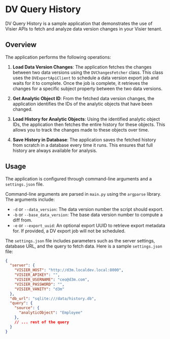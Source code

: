 # DV Query History

DV Query History is a sample application that demonstrates the use of Visier APIs to fetch and analyze data version changes in your Visier tenant.

## Overview

The application performs the following operations:

1. **Load Data Version Changes**: The application fetches the changes between two data versions using the `DVChangesFetcher` class. This class uses the `DVExportApiClient` to schedule a data version export job and waits for it to complete. Once the job is complete, it retrieves the changes for a specific subject property between the two data versions.

2. **Get Analytic Object ID**: From the fetched data version changes, the application identifies the IDs of the analytic objects that have been changed.

3. **Load History for Analytic Objects**: Using the identified analytic object IDs, the application then fetches the entire history for these objects. This allows you to track the changes made to these objects over time.

4. **Save History in Database**: The application saves the fetched history from scratch in a database every time it runs. This ensures that full history are always available for analysis.

## Usage

The application is configured through command-line arguments and a `settings.json` file.

Command-line arguments are parsed in `main.py` using the `argparse` library. The arguments include:

- `-d` or `--data_version`: The data version number the script should export.
- `-b` or `--base_data_version`: The base data version number to compute a diff from.
- `-e` or `--export_uuid`: An optional export UUID to retrieve export metadata for. If provided, a DV export job will not be scheduled.

The `settings.json` file includes parameters such as the server settings, database URL, and the query to fetch data. Here is a sample `settings.json` file:

```json
{
  "server": {
    "VISIER_HOST": "http://d3m.localdev.local:8000",
    "VISIER_APIKEY": "",
    "VISIER_USERNAME": "ceo@d3m.com",
    "VISIER_PASSWORD": "",
    "VISIER_VANITY": "d3m"
  },
  "db_url": "sqlite:///data/history.db",
  "query": {
    "source": {
      "analyticObject": "Employee"
    },
    // ... rest of the query
  }
}
